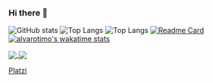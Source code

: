 ### Hi there 👋
![GitHub stats](https://github-readme-stats.vercel.app/api?username=AlvaroTimo&show_icons=true&theme=algolia&bg_color=00000000&text_color=8b949e&hide_border=true&title_color=58A6FF)
![Top Langs](https://github-readme-stats.vercel.app/api/top-langs/?username=AlvaroTimo&theme=nightowl&bg_color=00000000&text_color=8b949e&hide_border=true&title_color=58A6FF)
![Top Langs](https://github-readme-stats.vercel.app/api/top-langs/?username=FernandoTimo&layout=compact&theme=algolia&bg_color=00000000&text_color=8b949e&hide_border=true&title_color=58A6FF)
[![Readme Card](https://github-readme-stats.vercel.app/api/pin/?username=FernandoTimo&repo=Frontend-Next&bg_color=00000000&text_color=8b949e&hide_border=true&title_color=58A6FF)](https://github.com/anuraghazra/github-readme-stats)
[![alvarotimo's wakatime stats](https://github-readme-stats.vercel.app/api/wakatime?username=AlvaroTimo&bg_color=00000000&text_color=8b949e&hide_border=true&title_color=58A6FF)](https://github.com/anuraghazra/github-readme-stats)

<a href="https://github.com/anuraghazra/github-readme-stats">
  <img align="center" src="https://github-readme-stats.vercel.app/api/pin/?username=anuraghazra&repo=github-readme-stats&bg_color=00000000&text_color=8b949e&hide_border=true&title_color=58A6FF"/>
</a>
<a href="https://github.com/anuraghazra/convoychat">
  <img align="center" src="https://github-readme-stats.vercel.app/api/pin/?username=anuraghazra&repo=convoychat&bg_color=00000000&text_color=8b949e&hide_border=true&title_color=58A6FF" />
</a>



<!--
**AlvaroTimo/AlvaroTimo** is a ✨ _special_ ✨ repository because its `README.md` (this file) appears on your GitHub profile.

Here are some ideas to get you started:

- 🔭 I’m currently working on ...
- 🌱 I’m currently learning ...
- 👯 I’m looking to collaborate on ...
- 🤔 I’m looking for help with ...
- 💬 Ask me about ...
- 📫 How to reach me: ...
- 😄 Pronouns: ...
- ⚡ Fun fact: ...
-->
[Platzi](https://platzi.com/p/alvaro-timo/)
